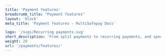 ```yaml
---
title: 'Payment features'
breadcrumb_title: "Payment features"
layout: 'block'
meta_title: 'Payment features - MultiSafepay Docs'

logo: '/svgs/Recurring payments.svg'
short_description: 'From split payments to recurring payments, and special credit card features.'
weight: 20
url: '/payments/features/'
---
```

